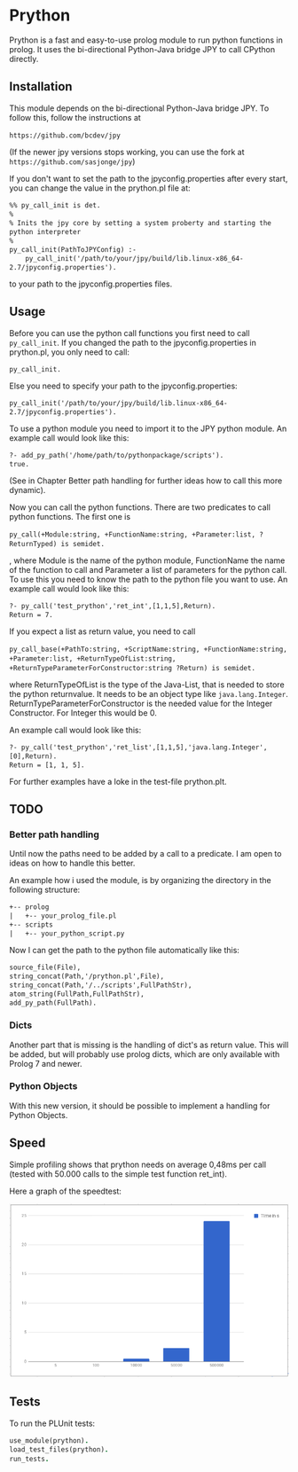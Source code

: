 # Prython

Prython is a fast and easy-to-use prolog module to run python functions in prolog. It uses the bi-directional Python-Java bridge JPY to call CPython directly.

## Installation

This module depends on the bi-directional Python-Java bridge JPY. To follow this, follow the instructions at

`https://github.com/bcdev/jpy`

(If the newer jpy versions stops working, you can use the fork at `https://github.com/sasjonge/jpy`)

If you don't want to set the path to the jpyconfig.properties after every start, you can change the value in the prython.pl file at:

```
%% py_call_init is det.
%
% Inits the jpy core by setting a system proberty and starting the python interpreter
%
py_call_init(PathToJPYConfig) :-
	py_call_init('/path/to/your/jpy/build/lib.linux-x86_64-2.7/jpyconfig.properties').
```

to your path to the jpyconfig.properties files.

## Usage

Before you can use the python call functions you first need to call `py_call_init`. If you changed the path to the jpyconfig.properties in prython.pl, you only need to call:

```
py_call_init.
``` 

Else you need to specify your path to the jpyconfig.properties:

```
py_call_init('/path/to/your/jpy/build/lib.linux-x86_64-2.7/jpyconfig.properties').
```

To use a python module you need to import it to the JPY python module. An example call would look like this:

```
?- add_py_path('/home/path/to/pythonpackage/scripts').
true.
```

(See in Chapter Better path handling for further ideas how to call this more dynamic).

Now you can call the python functions. There are two predicates to call python functions. The first one is 

`py_call(+Module:string, +FunctionName:string, +Parameter:list, ?ReturnTyped) is semidet.`

, where Module is the name of the python module, FunctionName the name of the function to call and Parameter a list of parameters for the python call. To use this you need to know the path to the python file you want to use. An example call would look like this:

```
?- py_call('test_prython','ret_int',[1,1,5],Return).
Return = 7.

```

If you expect a list as return value, you need to call 

`py_call_base(+PathTo:string, +ScriptName:string, +FunctionName:string, +Parameter:list, +ReturnTypeOfList:string, +ReturnTypeParameterForConstructor:string ?Return) is semidet.`

where ReturnTypeOfList is the type of the Java-List, that is needed to store the python returnvalue. It needs to be an object type like `java.lang.Integer`. ReturnTypeParameterForConstructor is the needed value for the Integer Constructor. For Integer this would be 0.

An example call would look like this:

```
?- py_call('test_prython','ret_list',[1,1,5],'java.lang.Integer',[0],Return).
Return = [1, 1, 5].
```

For further examples have a loke in the test-file prython.plt.

## TODO

### Better path handling

Until now the paths need to be added by a call to a predicate. I am open to ideas on how to handle this better.

An example how i used the module, is by organizing the directory in the following structure:

```
+-- prolog
|   +-- your_prolog_file.pl
+-- scripts
|   +-- your_python_script.py
```

Now I can get the path to the python file automatically like this:

```
source_file(File),
string_concat(Path,'/prython.pl',File),
string_concat(Path,'/../scripts',FullPathStr),
atom_string(FullPath,FullPathStr),
add_py_path(FullPath).
```

### Dicts

Another part that is missing is the handling of dict's as return value. This will be added, but will probably use prolog dicts, which are only available with Prolog 7 and newer.

### Python Objects

With this new version, it should be possible to implement a handling for Python Objects. 

## Speed

Simple profiling shows that prython needs on average 0,48ms per call (tested with 50.000 calls to the simple test function ret_int). 

Here a graph of the speedtest:

![Speed Test Graph](speedtest.png)

## Tests

To run the PLUnit tests:

```prolog
use_module(prython).
load_test_files(prython).
run_tests.
```
